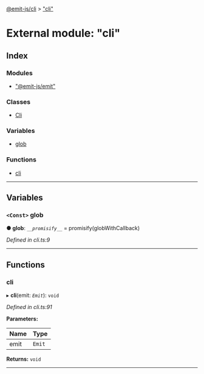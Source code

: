 [@emit-js/cli](../README.md) > ["cli"](../modules/_cli_.md)

# External module: "cli"

## Index

### Modules

* ["@emit-js/emit"](_cli_.__emit_js_emit_.md)

### Classes

* [Cli](../classes/_cli_.cli.md)

### Variables

* [glob](_cli_.md#glob)

### Functions

* [cli](_cli_.md#cli-1)

---

## Variables

<a id="glob"></a>

### `<Const>` glob

**● glob**: *`__promisify__`* =  promisify(globWithCallback)

*Defined in cli.ts:9*

___

## Functions

<a id="cli-1"></a>

###  cli

▸ **cli**(emit: *`Emit`*): `void`

*Defined in cli.ts:91*

**Parameters:**

| Name | Type |
| ------ | ------ |
| emit | `Emit` |

**Returns:** `void`

___

